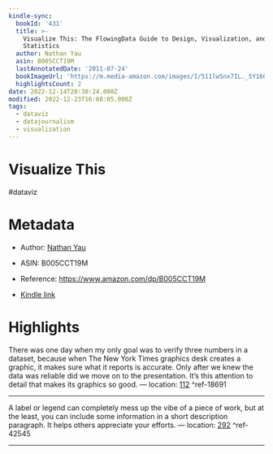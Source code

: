 ```yaml
---
kindle-sync:
  bookId: '431'
  title: >-
    Visualize This: The FlowingData Guide to Design, Visualization, and
    Statistics
  author: Nathan Yau
  asin: B005CCT19M
  lastAnnotatedDate: '2011-07-24'
  bookImageUrl: 'https://m.media-amazon.com/images/I/511lwSnx7IL._SY160.jpg'
  highlightsCount: 2
date: 2022-12-14T20:30:24.000Z
modified: 2022-12-23T16:08:05.000Z
tags:
  - dataviz
  - datajournalism
  - visualization
---
```

# Visualize This

#dataviz 

# Metadata

* Author: [Nathan Yau](https://www.amazon.com/Nathan-Yau/e/B004S83IUE/ref=dp_byline_cont_ebooks_1)

* ASIN: B005CCT19M

* Reference: <https://www.amazon.com/dp/B005CCT19M>

* [Kindle link](kindle://book?action=open&asin=B005CCT19M)

# Highlights

There was one day when my only goal was to verify three numbers in a dataset, because when The New York Times graphics desk creates a graphic, it makes sure what it reports is accurate. Only after we knew the data was reliable did we move on to the presentation. It’s this attention to detail that makes its graphics so good. — location: [112](kindle://book?action=open&asin=B005CCT19M&location=112) ^ref-18691

---

A label or legend can completely mess up the vibe of a piece of work, but at the least, you can include some information in a short description paragraph. It helps others appreciate your efforts. — location: [292](kindle://book?action=open&asin=B005CCT19M&location=292) ^ref-42545

---
